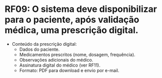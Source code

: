 # RF09: O sistema deve disponibilizar para o paciente, após validação médica, uma prescrição digital.
  - Conteúdo da prescrição digital:
    - Dados do paciente.
    - Medicamentos prescritos (nome, dosagem, frequência).
    - Observações adicionais do médico.
    - Assinatura digital do médico (ver RF11).
    - Formato: PDF para download e envio por e-mail.

